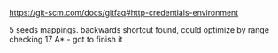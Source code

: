 https://git-scm.com/docs/gitfaq#http-credentials-environment

5 seeds mappings. backwards shortcut found, could optimize by range checking
17 A* - got to finish it